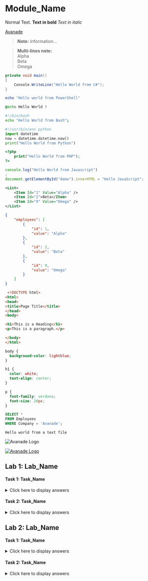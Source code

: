 # Module_Name

Normal Text. 
**Text in bold**
*Text in italic*

[Avanade](https://www.avanade.com/en)

> **Note:** Information... 

> **Multi-lines note:**
> <br />
> Alpha
> <br />
> Beta
> <br />
> Omega

```csharp
private void main()
{
    Console.WriteLine("Hello World from C#");
}
```

```powershell
echo "Hello world from PowerShell"
```

```bat
@echo Hello World !
```

```bash
#!/bin/bash
echo "Hello World from Bash";
``` 

```python
#!/usr/bin/env python
import datetime
now = datetime.datetime.now()
print("Hello World from Python")
```

```php
<?php
    print("Hello World from PHP");
?>
```

```javascript
console.log("Hello World from Javascript")
;
document.getElementById("demo").innerHTML = "Hello JavaScript"; 
```

```xml
<List>
    <Item Id="1" Value="Alpha" />
    <Item Id="2">Beta</Item>
    <Item Id="9" Value="Omega" />
</List>
```

```json
{
    "employees": [  
        {
            "id": 1,
            "value": "Alpha"
        },
        {
            "id": 2, 
            "value": "Beta"
        },
        {
            "id": 9, 
            "value": "Omega"
        }
    ]
}  
```

```html
 <!DOCTYPE html>
<html>
<head>
<title>Page Title</title>
</head>
<body>

<h1>This is a Heading</h1>
<p>This is a paragraph.</p>

</body>
</html> 
```

```css
body {
  background-color: lightblue;
}

h1 {
  color: white;
  text-align: center;
}

p {
  font-family: verdana;
  font-size: 20px;
}
```

```sql
SELECT * 
FROM Employees
WHERE Company = 'Avanade';
```

```text
Hello world from a text file
```

![Avanade Logo](https://www.avanade.com/~/media/logo/avanade-logo.svg)

[![Avanade Logo](https://www.avanade.com/~/media/logo/avanade-logo.svg)](https://www.avanade.com/en)

## Lab 1: Lab_Name

#### Task 1: Task_Name

<details>
<summary>Click here to display answers</summary>

1. Step 1  

1. Step 2

</details>

#### Task 2: Task_Name

<details>
<summary>Click here to display answers</summary>

1. Step 1

1. Step 2

</details>

## Lab 2: Lab_Name

#### Task 1: Task_Name

<details>
<summary>Click here to display answers</summary>

1. Step 1

1. Step 2

</details>

#### Task 2: Task_Name

<details>
<summary>Click here to display answers</summary>

1. Step 1

1. Step 2

</details>